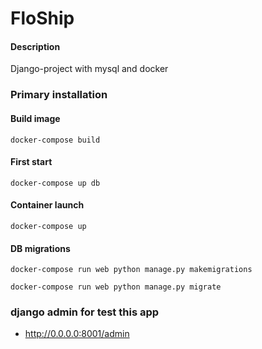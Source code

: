 # FloShip

#### Description

Django-project with mysql and docker


### Primary installation

#### Build image
````
docker-compose build
````

#### First start
````
docker-compose up db
````

#### Container launch
````
docker-compose up
````
#### DB migrations
````
docker-compose run web python manage.py makemigrations

docker-compose run web python manage.py migrate
````

### django admin for test this app
- http://0.0.0.0:8001/admin